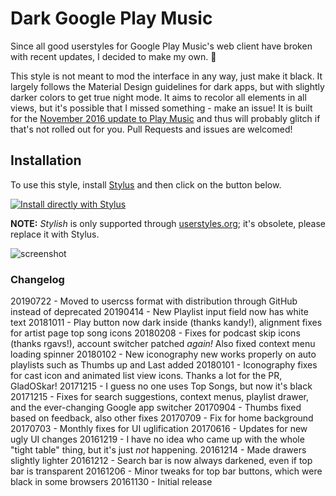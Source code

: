 # Dark Google Play Music
Since all good userstyles for Google Play Music's web client have broken with recent updates, I decided to make my own. :gem:

This style is not meant to mod the interface in any way, just make it black. It largely follows the Material Design guidelines for dark apps, but with slightly darker colors to get true night mode. It aims to recolor all elements in all views, but it's possible that I missed something - make an issue! It is built for the [November 2016 update to Play Music](https://blog.google/products/google-play/introducing-the-new-google-play-music/) and thus will probably glitch if that's not rolled out for you. Pull Requests and issues are welcomed!

## Installation

To use this style, install [Stylus](https://add0n.com/stylus.html) and then click on the button below.

[![Install directly with Stylus][badge]][style]

[badge]: https://img.shields.io/badge/Install%20directly%20with-Stylus-116b59.svg?longCache=true&style=for-the-badge
[style]: https://raw.githubusercontent.com/macfeaster/play-music-black/master/play-music.user.css

**NOTE:** _Stylish_ is only supported through [userstyles.org](https://userstyles.org/styles/135830); it's obsolete, please replace it with Stylus.

![screenshot](https://i.imgur.com/bNqtvwV.jpg)

### Changelog

20190722 - Moved to usercss format with distribution through GitHub instead of deprecated
20190414 - New Playlist input field now has white text
20181011 - Play button now dark inside (thanks kandy!), alignment fixes for artist page top song icons
20180208 - Fixes for podcast skip icons (thanks rgavs!), account switcher patched _again!_ Also fixed context menu loading spinner
20180102 - New iconography new works properly on auto playlists such as Thumbs up and Last added
20180101 - Iconography fixes for cast icon and animated list view icons. Thanks a lot for the PR, GladOSkar!
20171215 - I guess no one uses Top Songs, but now it's black
20171215 - Fixes for search suggestions, context menus, playlist drawer, and the ever-changing Google app switcher
20170904 - Thumbs fixed based on feedback, also other fixes
20170709 - Fix for home background
20170703 - Monthly fixes for UI uglification
20170616 - Updates for new ugly UI changes
20161219 - I have no idea who came up with the whole "tight table" thing, but it's just *not* happening.
20161214 - Made drawers slightly lighter
20161212 - Search bar is now always darkened, even if top bar is transparent
20161206 - Minor tweaks for top bar buttons, which were black in some browsers
20161130 - Initial release

